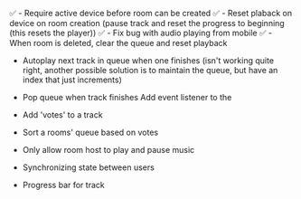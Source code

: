 ✅ - Require active device before room can be created
✅ - Reset plaback on device on room creation (pause track and reset the progress to beginning (this resets the player))
✅ - Fix bug with audio playing from mobile
✅ - When room is deleted, clear the queue and reset playback
 - Autoplay next track in queue when one finishes (isn't working quite right, another possible solution is to maintain the queue, but have an index that just increments)

- Pop queue when track finishes
    Add event listener to the 
- Add 'votes' to a track
- Sort a rooms' queue based on votes
- Only allow room host to play and pause music
- Synchronizing state between users
- Progress bar for track